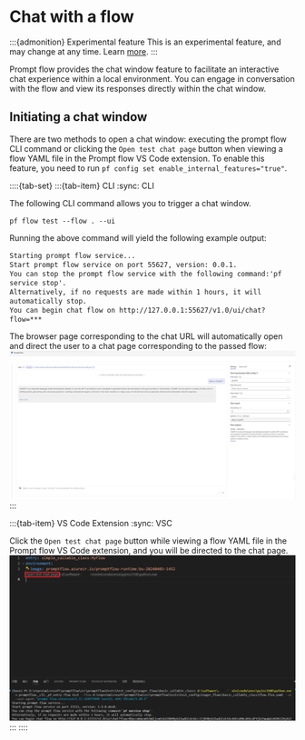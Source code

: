 # Chat with a flow

:::{admonition} Experimental feature
This is an experimental feature, and may change at any time. Learn [more](../faq.md#stable-vs-experimental).
:::

Prompt flow provides the chat window feature to facilitate an interactive chat experience within a local environment. 
You can engage in conversation with the flow and view its responses directly within the chat window.

## Initiating a chat window
There are two methods to open a chat window: executing the prompt flow CLI command or clicking the 
`Open test chat page` button when viewing a flow YAML file in the Prompt flow VS Code extension. To enable this 
feature, you need to run `pf config set enable_internal_features="true"`.

::::{tab-set}
:::{tab-item} CLI
:sync: CLI

The following CLI command allows you to trigger a chat window.
```shell
pf flow test --flow . --ui
```
Running the above command will yield the following example output:
```
Starting prompt flow service...
Start prompt flow service on port 55627, version: 0.0.1.
You can stop the prompt flow service with the following command:'pf service stop'.
Alternatively, if no requests are made within 1 hours, it will automatically stop.
You can begin chat flow on http://127.0.0.1:55627/v1.0/ui/chat?flow=***
```
The browser page corresponding to the chat URL will automatically open and direct the user to a chat page 
corresponding to the passed flow:
![chat-basic-dag-flow](../../media/how-to-guides/chat-with-a-flow/chat-basic-dag-flow.png)
:::

:::{tab-item} VS Code Extension
:sync: VSC

Click the `Open test chat page` button while viewing a flow YAML file in the Prompt flow VS Code extension, and you 
will be directed to the chat page.
![start-chat-window-in-vsc](../../media/how-to-guides/chat-with-a-flow/start-chat-window-in-vsc.png)
:::
::::